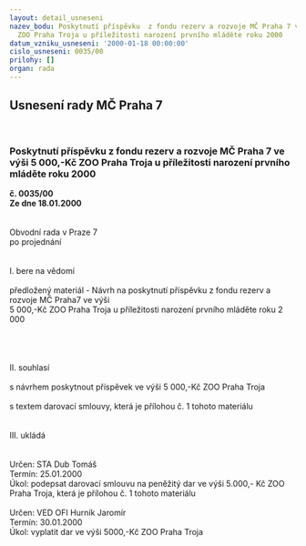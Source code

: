 ```yaml
---
layout: detail_usneseni
nazev_bodu: Poskytnutí příspěvku  z fondu rezerv a rozvoje MČ Praha 7 ve výši 5 000,-Kč
  ZOO Praha Troja u příležitosti narození prvního mláděte roku 2000
datum_vzniku_usneseni: '2000-01-18 00:00:00'
cislo_usneseni: 0035/00
prilohy: []
organ: rada
---
```

<div id="ucUsn_pList" class="usn">
	<span><h2>Usnesení rady MČ Praha 7 </h2>
<br></span><div class="standBody">
<span><h3>Poskytnutí příspěvku  z fondu rezerv a rozvoje MČ Praha 7 ve výši 5 000,-Kč ZOO Praha Troja u příležitosti narození prvního mláděte roku 2000</h3></span><div class="center">
		<strong>č. 0035/00</strong><br>
	</div>
<div class="center">
		<strong>Ze dne 18.01.2000</strong><br><br>
	</div>
<br>Obvodní rada v Praze 7<br>po projednání<br><br><br>I.	bere na vědomí<br><br> předložený materiál - Návrh na poskytnutí příspěvku z fondu rezerv a rozvoje MČ Praha7 ve výši<br> 5 000,-Kč ZOO Praha Troja u příležitosti narození prvního mláděte roku 2 000<br><br><br><br><br>II.	souhlasí <br><br>s návrhem poskytnout příspěvek ve výši 5 000,-Kč ZOO Praha Troja<br><br>s textem darovací smlouvy, která je přílohou č. 1 tohoto materiálu <br><br><br>III.	ukládá <br> <br><br>  Určen:	     	STA Dub Tomáš<br>Termín: 25.01.2000<br>Úkol:	podepsat darovací smlouvu na peněžitý dar ve výši 5.000,- Kč ZOO Praha Troja, která je přílohou č. 1 tohoto materiálu<br> <br> Určen:	     	VED OFI Hurník Jaromír<br>Termín: 30.01.2000<br>Úkol:	vyplatit dar ve výši 5000,-Kč ZOO Praha Troja<br>
</div>
</div>